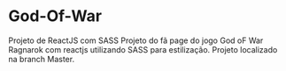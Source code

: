 # God-Of-War
Projeto de ReactJS com SASS
Projeto do fã page do jogo God oF War Ragnarok com reactjs utilizando SASS para estilização.
Projeto localizado na branch Master.
